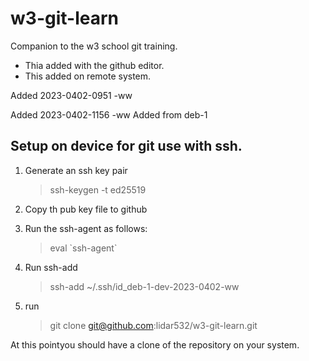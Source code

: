 # w3-git-learn
Companion to the w3 school git training.
* Thia added with the github editor.
* This added on remote system.

Added 2023-0402-0951 -ww


Added 2023-0402-1156 -ww Added from deb-1

## Setup on device for git use with ssh.

1. Generate an ssh key pair
   > ssh-keygen -t ed25519
  
1. Copy th pub key file to github
3. Run the ssh-agent as follows:
   > eval \`ssh-agent\`
5. Run ssh-add 
   > ssh-add  ~/.ssh/id_deb-1-dev-2023-0402-ww
7. run 
   > git clone git@github.com:lidar532/w3-git-learn.git


At this pointyou should have a clone of the repository on your system.
